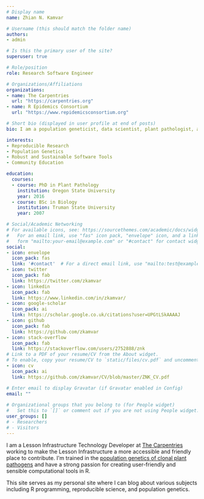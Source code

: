```yaml
---
# Display name
name: Zhian N. Kamvar

# Username (this should match the folder name)
authors:
- admin

# Is this the primary user of the site?
superuser: true

# Role/position
role: Research Software Engineer

# Organizations/Affiliations
organizations:
- name: The Carpentries
  url: "https://carpentries.org"
- name: R Epidemics Consortium
  url: "https://www.repidemicsconsortium.org"

# Short bio (displayed in user profile at end of posts)
bio: I am a population geneticist, data scientist, plant pathologist, and R package developer. I currently work as the Lesson Infrastructure Technology Developer at The Carpentries.

interests:
- Reproducible Research
- Population Genetics
- Robust and Sustainable Software Tools
- Community Education

education:
  courses:
  - course: PhD in Plant Pathology
    institution: Oregon State University
    year: 2016 
  - course: BSc in Biology
    institution: Truman State University
    year: 2007

# Social/Academic Networking
# For available icons, see: https://sourcethemes.com/academic/docs/widgets/#icons
#   For an email link, use "fas" icon pack, "envelope" icon, and a link in the
#   form "mailto:your-email@example.com" or "#contact" for contact widget.
social:
- icon: envelope
  icon_pack: fas
  link: '#contact'  # For a direct email link, use "mailto:test@example.org".
- icon: twitter
  icon_pack: fab
  link: https://twitter.com/zkamvar
- icon: linkedin
  icon_pack: fab
  link: https://www.linkedin.com/in/zkamvar/
- icon: google-scholar
  icon_pack: ai
  link: https://scholar.google.co.uk/citations?user=UPGtLSkAAAAJ
- icon: github
  icon_pack: fab
  link: https://github.com/zkamvar
- icon: stack-overflow
  icon_pack: fab
  link: https://stackoverflow.com/users/2752888/znk
# Link to a PDF of your resume/CV from the About widget.
# To enable, copy your resume/CV to `static/files/cv.pdf` and uncomment the lines below.  
- icon: cv
  icon_pack: ai
  link: https://github.com/zkamvar/CV/blob/master/ZNK_CV.pdf

# Enter email to display Gravatar (if Gravatar enabled in Config)
email: ""
  
# Organizational groups that you belong to (for People widget)
#   Set this to `[]` or comment out if you are not using People widget.  
user_groups: []
# - Researchers
# - Visitors
---
```


I am a Lesson Infrastructure Technology Developer at [The
Carpentries](https://carpentries.org) working to make the Lesson Infrastructure
a more accessible and friendly place to contribute. I'm trained in the
[population genetics of clonal plant
pathogens](https://grunwaldlab.github.io/poppr) and have a strong passion for
creating user-friendly and sensible computational tools in R. 

This site serves as my personal site where I can blog about various subjects
including R programming, reproducible science, and population genetics.

